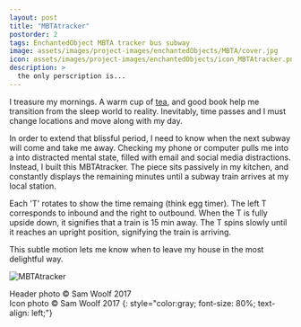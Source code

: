 ```yaml
---
layout: post
title: "MBTAtracker"
postorder: 2
tags: EnchantedObject MBTA tracker bus subway
image: assets/images/project-images/enchantedObjects/MBTA/cover.jpg
icon: assets/images/project-images/enchantedObjects/icon_MBTAtracker.png
description: >
  the only perscription is...
---
```


I treasure my mornings. A warm cup of [tea](https://www.amazon.com/Tao-Tea-Moroccan-Mint-8-Ounce/dp/B004M1O1GW/ref=sr_1_1_a_it?ie=UTF8&qid=1507836672&sr=8-1&keywords=Moroccan+mint+tea+tao+of+tea), and good book help me transition from the sleep world to reality. Inevitably, time passes and I must change locations and move along with my day. 

In order to extend that blissful period, I need to know when the next subway will come and take me away. Checking my phone or computer pulls me into a into distracted mental state, filled with email and social media distractions. Instead, I built this MBTAtracker. The piece sits passively in my kitchen, and constantly displays the remaining minutes until a subway train arrives at my local station. 

Each 'T' rotates to show the time remaing (think egg timer). The left T corresponds to inbound and the right to outbound. When the T is fully upside down, it signifies that a train is 15 min away. The T spins slowly until it reaches an upright position, signifying the train is arriving. 

This subtle motion lets me know when to leave my house in the most delightful way.

![MBTAtracker](../assets/images/project-images/enchantedObjects/MBTA/MBTAtracker.jpg)


Header photo &copy; Sam Woolf 2017<br>
Icon photo &copy; Sam Woolf 2017
{: style="color:gray; font-size: 80%; text-align: left;"}